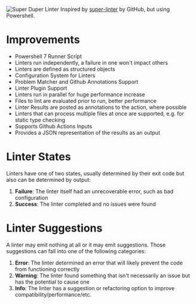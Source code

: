 ![Super Duper Linter](https://repository-images.githubusercontent.com/273591146/90b83f80-b3e8-11ea-9b88-9608d0b23aa1)
Inspired by [super-linter](https://github.com/github/super-linter) by GitHub, but using Powershell.

# Improvements
- Powershell 7 Runner Script
- Linters run independently, a failure in one won't impact others
- Linters are defined as structured objects
- Configuration System for Linters
- Problem Matcher and Github Annotations Support
- Linter Plugin Support
- Linters run in parallel for huge performance increase
- Files to lint are evaluated prior to run, better performance
- Linter Results are posted as annotations to the action, where possible
- Linters that can process multiple files at once are supported, e.g. for static type checking
- Supports Github Actions Inputs
- Provides a JSON representation of the results as an output

# Linter States
Linters have one of two states, usually determined by their exit code but also can be determined by output:
1. **Failure**: The linter itself had an unrecoverable error, such as bad configuration
1. **Success**: The linter completed and no issues were found

# Linter Suggestions
A linter may emit nothing at all or it may emit suggestions. Those suggestions can fall into one of the following categories:
1. **Error**: The linter determined an error that will likely prevent the code from functioning correctly
1. **Warning**: The linter found something that isn't necessarily an issue but has the potential to cause one
1. **Info**: The linter has a suggestion or refactoring option to improve compatibility/performance/etc.